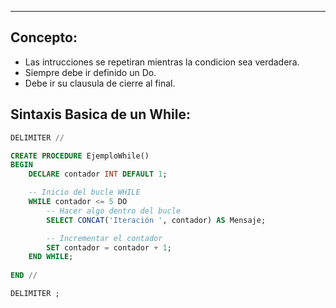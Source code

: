 
---
## Concepto:

- Las intrucciones se repetiran mientras la condicion sea verdadera.
- Siempre debe ir definido un Do.
- Debe ir su clausula de cierre al final.
## Sintaxis Basica de un While:

```sql
DELIMITER //

CREATE PROCEDURE EjemploWhile()
BEGIN
    DECLARE contador INT DEFAULT 1;

    -- Inicio del bucle WHILE
    WHILE contador <= 5 DO
        -- Hacer algo dentro del bucle
        SELECT CONCAT('Iteración ', contador) AS Mensaje;

        -- Incrementar el contador
        SET contador = contador + 1;
    END WHILE;
	
END //

DELIMITER ;
```
